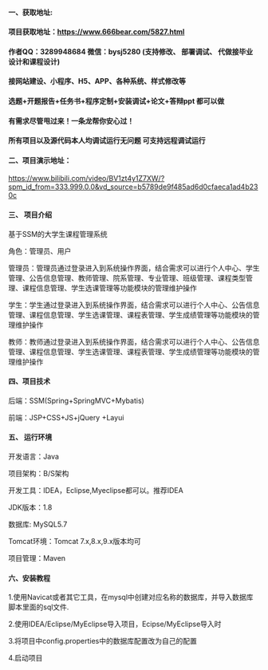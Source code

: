 

#### 一、获取地址:
#### 项目获取地址：https://www.666bear.com/5827.html
#### 作者QQ：3289948684 微信：bysj5280 (支持修改、 部署调试、 代做接毕业设计和课程设计)
#### 接网站建设、小程序、H5、APP、各种系统、样式修改等
#### 选题+开题报告+任务书+程序定制+安装调试+论文+答辩ppt 都可以做
#### 有需求尽管甩过来！一条龙帮你安心过！
#### 所有项目以及源代码本人均调试运行无问题 可支持远程调试运行


#### 二、项目演示地址：


https://www.bilibili.com/video/BV1zt4y1Z7XW/?spm_id_from=333.999.0.0&vd_source=b5789de9f485ad6d0cfaeca1ad4b230c


#### 三、 项目介绍
基于SSM的大学生课程管理系统

角色：管理员、用户

管理员：管理员通过登录进入到系统操作界面，结合需求可以进行个人中心、学生管理、公告信息管理、教师管理、院系管理、专业管理、班级管理、课程类型管理、课程信息管理、学生选课管理等功能模块的管理维护操作

学生：学生通过登录进入到系统操作界面，结合需求可以进行个人中心、公告信息管理、课程信息管理、学生选课管理、课程表管理、学生成绩管理等功能模块的管理维护操作

教师：教师通过登录进入到系统操作界面，结合需求可以进行个人中心、公告信息管理、课程信息管理、学生选课管理、课程表管理、学生成绩管理等功能模块的管理维护操作

#### 四、项目技术

后端：SSM(Spring+SpringMVC+Mybatis)

前端：JSP+CSS+JS+jQuery +Layui

#### 五、 运行环境
开发语言：Java

项目架构：B/S架构

开发工具：IDEA，Eclipse,Myeclipse都可以。推荐IDEA

JDK版本：1.8

数据库: MySQL5.7

Tomcat环境：Tomcat 7.x,8.x,9.x版本均可

项目管理：Maven



#### 六、安装教程

1.使用Navicat或者其它工具，在mysql中创建对应名称的数据库，并导入数据库脚本里面的sql文件.

2.使用IDEA/Eclipse/MyEclipse导入项目，Ecipse/MyEclipse导入时

3.将项目中config.properties中的数据库配置改为自己的配置

4.启动项目






